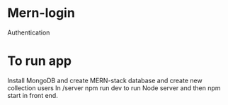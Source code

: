 # Mern-login
Authentication
# To run app
Install MongoDB and create MERN-stack database and create new collection users
In /server npm run dev to run Node server and then npm start in front end.

